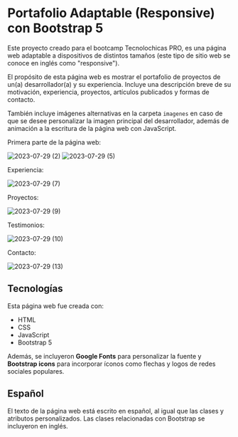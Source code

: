 # Portafolio Adaptable (Responsive) con Bootstrap 5

Este proyecto creado para el bootcamp Tecnolochicas PRO, es una página web adaptable a dispositivos de distintos tamaños (este tipo de sitio web se conoce en inglés como "responsive"). 

El propósito de esta página web es mostrar el portafolio de proyectos de un(a) desarrollador(a) y su experiencia. Incluye una descripción breve de su motivación, experiencia, proyectos, artículos publicados y formas de contacto. 

También incluye imágenes alternativas en la carpeta `imagenes` en caso de que se desee personalizar la imagen principal del desarrollador, además de animación a la escritura de la página web con JavaScript.


Primera parte de la página web:

![2023-07-29 (2)](https://github.com/LilianaRosales/PortafolioTCPRO/assets/140031178/004cd85e-7938-48ef-b4d6-6da8eeb71cbc)
![2023-07-29 (5)](https://github.com/LilianaRosales/PortafolioTCPRO/assets/140031178/42412550-57db-4cf4-9a45-42de4f5085f0)


Experiencia:

![2023-07-29 (7)](https://github.com/LilianaRosales/PortafolioTCPRO/assets/140031178/9edec113-5210-4c3e-b39e-db388eaae61b)


Proyectos:

![2023-07-29 (9)](https://github.com/LilianaRosales/PortafolioTCPRO/assets/140031178/a28cd9af-194e-479d-b041-917ff92658a0)


Testimonios:

![2023-07-29 (10)](https://github.com/LilianaRosales/PortafolioTCPRO/assets/140031178/0021a379-8817-40e1-a638-816bc85b74f3)


Contacto:

![2023-07-29 (13)](https://github.com/LilianaRosales/PortafolioTCPRO/assets/140031178/e772cef5-8e55-40a9-85a9-bea8200798e6)


## Tecnologías

Esta página web fue creada con:

* HTML
* CSS
* JavaScript 
* Bootstrap 5

Además, se incluyeron **Google Fonts** para personalizar la fuente y **Bootstrap icons** para incorporar íconos como flechas y logos de redes sociales populares. 

## Español

El texto de la página web está escrito en español, al igual que las clases y atributos personalizados. Las clases relacionadas con Bootstrap se incluyeron en inglés.




